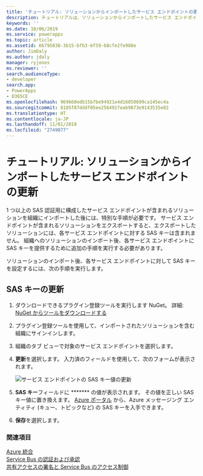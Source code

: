 ```yaml
---
title: 'チュートリアル: ソリューションからインポートしたサービス エンドポイントの更新 (Common Data Service) | Microsoft Docs'
description: チュートリアルは、ソリューションからインポートしたサービス エンドポイントの更新方法を示します。
keywords: ''
ms.date: 10/06/2019
ms.service: powerapps
ms.topic: article
ms.assetid: 66795838-3b15-bfb3-6f59-68cfe2fe988e
author: JimDaly
ms.author: jdaly
manager: ryjones
ms.reviewer: ''
search.audienceType:
- developer
search.app:
- PowerApps
- D365CE
ms.openlocfilehash: 969660edb15b7be94921e4d16050699ca145ec4a
ms.sourcegitcommit: 8185f87dddf05ee256491feab9873e9143535e02
ms.translationtype: HT
ms.contentlocale: ja-JP
ms.lasthandoff: 11/01/2019
ms.locfileid: "2749077"
---
```

# <a name="tutorial-update-a-service-endpoint-imported-from-a-solution"></a>チュートリアル: ソリューションからインポートしたサービス エンドポイントの更新

1 つ以上の SAS 認証用に構成したサービス エンドポイントが含まれるソリューションを組織にインポートした後には、特別な手順が必要です。 サービス エンドポイントが含まれるソリューションをエクスポートすると、エクスポートしたソリューションには、各サービス エンドポイントに対する SAS キーは含まれません。 組織へのソリューションのインポート後、各サービス エンドポイントに SAS キーを提供するために追加の手順を実行する必要があります。  
  
ソリューションのインポート後、各サービス エンドポイントに対して SAS キーを設定するには、次の手順を実行します。  
  
## <a name="update-the-sas-key"></a>SAS キーの更新  
  
1. ダウンロードできるプラグイン登録ツールを実行します NuGet。 詳細: [ NuGet からツールをダウンロードする](download-tools-nuget.md)
  
1. プラグイン登録ツールを使用して、インポートされたソリューションを含む組織にサインインします。  
  
1. 組織のタブ ビューで対象のサービス エンドポイントを選択します。  
  
1. **更新**を選択します。 入力済のフィールドを使用して、次のフォームが表示されます。  
  
    ![サービス エンドポイントの SAS キー値の更新](media/sas-key.PNG "サービス エンドポイントの SAS キー値の更新")  
  
1. **SAS キー**フィールドに ******* の値が表示されます。  その値を正しい SAS キー値に置き換えます。 [Azure  ポータル](https://portal.azure.com) から、Azure メッセージング エンティティ (キュー、トピックなど) の SAS キーを入手できます。  
  
1. **保存**を選択します。  
  
### <a name="see-also"></a>関連項目

[Azure 統合](azure-integration.md)<br />
[Service Bus の認証および承認](/azure/service-bus-messaging/service-bus-authentication-and-authorization)<br />
[共有アクセスの署名と Service Bus のアクセス制御](/azure/service-bus-messaging/service-bus-sas)

